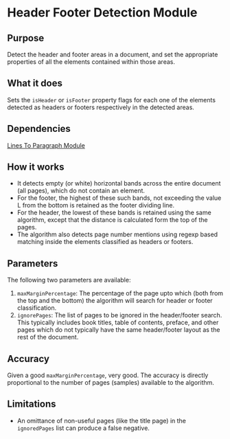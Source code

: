 # Header Footer Detection Module

## Purpose

Detect the header and footer areas in a document, and set the appropriate properties of all the elements contained within those areas.

## What it does

Sets the `isHeader` or `isFooter` property flags for each one of the elements detected as headers or footers respectively in the detected areas.

## Dependencies

[Lines To Paragraph Module](lines-to-paragraph-module.md)

## How it works

- It detects empty (or white) horizontal bands across the entire document (all pages), which do not contain an element.
- For the footer, the highest of these such bands, not exceeding the value L from the bottom is retained as the footer dividing line.
- For the header, the lowest of these bands is retained using the same algorithm, except that the distance is calculated form the top of the pages.
- The algorithm also detects page number mentions using regexp based matching inside the elements classified as headers or footers.

## Parameters

The following two parameters are available:

1. `maxMarginPercentage`: The percentage of the page upto which (both from the top and the bottom) the algorithm will search for header or footer classification.
2. `ignorePages`: The list of pages to be ignored in the header/footer search.
   This typically includes book titles, table of contents, preface, and other pages which do not typically have the same header/footer layout as the rest of the document.

## Accuracy

Given a good `maxMarginPercentage`, very good.
The accuracy is directly proportional to the number of pages (samples) available to the algorithm.

## Limitations

- An omittance of non-useful pages (like the title page) in the `ignoredPages` list can produce a false negative.
